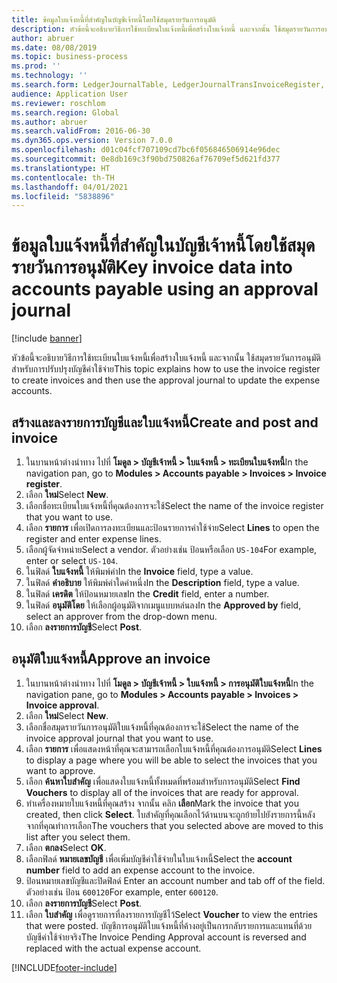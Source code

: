 ```yaml
---
title: ข้อมูลใบแจ้งหนี้ที่สำคัญในบัญชีเจ้าหนี้โดยใช้สมุดรายวันการอนุมัติ
description: หัวข้อนี้จะอธิบายวิธีการใช้ทะเบียนใบแจ้งหนี้เพื่อสร้างใบแจ้งหนี้ และจากนั้น ใช้สมุดรายวันการอนุมัติสำหรับการปรับปรุงบัญชีค่าใช้จ่าย
author: abruer
ms.date: 08/08/2019
ms.topic: business-process
ms.prod: ''
ms.technology: ''
ms.search.form: LedgerJournalTable, LedgerJournalTransInvoiceRegister, HcmWorkerLookUp, LedgerJournalTransApprove, LedgerJournalTransApproveFetchVouchers, LedgerTransVoucher
audience: Application User
ms.reviewer: roschlom
ms.search.region: Global
ms.author: abruer
ms.search.validFrom: 2016-06-30
ms.dyn365.ops.version: Version 7.0.0
ms.openlocfilehash: d01c04fcf707109cd7bc6f056846506914e96dec
ms.sourcegitcommit: 0e8db169c3f90bd750826af76709ef5d621fd377
ms.translationtype: HT
ms.contentlocale: th-TH
ms.lasthandoff: 04/01/2021
ms.locfileid: "5838896"
---
```

# <a name="key-invoice-data-into-accounts-payable-using-an-approval-journal"></a><span data-ttu-id="7beed-103">ข้อมูลใบแจ้งหนี้ที่สำคัญในบัญชีเจ้าหนี้โดยใช้สมุดรายวันการอนุมัติ</span><span class="sxs-lookup"><span data-stu-id="7beed-103">Key invoice data into accounts payable using an approval journal</span></span>

[!include [banner](../../includes/banner.md)]

<span data-ttu-id="7beed-104">หัวข้อนี้จะอธิบายวิธีการใช้ทะเบียนใบแจ้งหนี้เพื่อสร้างใบแจ้งหนี้ และจากนั้น ใช้สมุดรายวันการอนุมัติสำหรับการปรับปรุงบัญชีค่าใช้จ่าย</span><span class="sxs-lookup"><span data-stu-id="7beed-104">This topic explains how to use the invoice register to create invoices and then use the approval journal to update the expense accounts.</span></span>

## <a name="create-and-post-and-invoice"></a><span data-ttu-id="7beed-105">สร้างและลงรายการบัญชีและใบแจ้งหนี้</span><span class="sxs-lookup"><span data-stu-id="7beed-105">Create and post and invoice</span></span>
1. <span data-ttu-id="7beed-106">ในบานหน้าต่างนำทาง ไปที่ **โมดูล > บัญชีเจ้าหนี้ > ใบแจ้งหนี้ > ทะเบียนใบแจ้งหนี้**</span><span class="sxs-lookup"><span data-stu-id="7beed-106">In the navigation pan, go to **Modules > Accounts payable > Invoices > Invoice register**.</span></span>
2. <span data-ttu-id="7beed-107">เลือก **ใหม่**</span><span class="sxs-lookup"><span data-stu-id="7beed-107">Select **New**.</span></span>
3. <span data-ttu-id="7beed-108">เลือกชื่อทะเบียนใบแจ้งหนี้ที่คุณต้องการจะใช้</span><span class="sxs-lookup"><span data-stu-id="7beed-108">Select the name of the invoice register that you want to use.</span></span>
4. <span data-ttu-id="7beed-109">เลือก **รายการ** เพื่อเปิดการลงทะเบียนและป้อนรายการค่าใช้จ่าย</span><span class="sxs-lookup"><span data-stu-id="7beed-109">Select **Lines** to open the register and enter expense lines.</span></span>
5. <span data-ttu-id="7beed-110">เลือกผู้จัดจำหน่าย</span><span class="sxs-lookup"><span data-stu-id="7beed-110">Select a vendor.</span></span> <span data-ttu-id="7beed-111">ตัวอย่างเช่น ป้อนหรือเลือก `US-104`</span><span class="sxs-lookup"><span data-stu-id="7beed-111">For example, enter or select `US-104`.</span></span>
6. <span data-ttu-id="7beed-112">ในฟิลด์ **ใบแจ้งหนี้** ให้พิมพ์ค่า</span><span class="sxs-lookup"><span data-stu-id="7beed-112">In the **Invoice** field, type a value.</span></span>
7. <span data-ttu-id="7beed-113">ในฟิลด์ **คำอธิบาย** ให้พิมพ์ค่าใดค่าหนึ่ง</span><span class="sxs-lookup"><span data-stu-id="7beed-113">In the **Description** field, type a value.</span></span>
8. <span data-ttu-id="7beed-114">ในฟิลด์ **เครดิต** ให้ป้อนหมายเลข</span><span class="sxs-lookup"><span data-stu-id="7beed-114">In the **Credit** field, enter a number.</span></span>
9. <span data-ttu-id="7beed-115">ในฟิลด์ **อนุมัติโดย** ให้เลือกผู้อนุมัติจากเมนูแบบหล่นลง</span><span class="sxs-lookup"><span data-stu-id="7beed-115">In the **Approved by** field, select an approver from the drop-down menu.</span></span>
10. <span data-ttu-id="7beed-116">เลือก **ลงรายการบัญชี**</span><span class="sxs-lookup"><span data-stu-id="7beed-116">Select **Post**.</span></span>

## <a name="approve-an-invoice"></a><span data-ttu-id="7beed-117">อนุมัติใบแจ้งหนี้</span><span class="sxs-lookup"><span data-stu-id="7beed-117">Approve an invoice</span></span>
1. <span data-ttu-id="7beed-118">ในบานหน้าต่างนำทาง ไปที่ **โมดูล > บัญชีเจ้าหนี้ > ใบแจ้งหนี้ > การอนุมัติใบแจ้งหนี้**</span><span class="sxs-lookup"><span data-stu-id="7beed-118">In the navigation pane, go to **Modules > Accounts payable > Invoices > Invoice approval**.</span></span>
2. <span data-ttu-id="7beed-119">เลือก **ใหม่**</span><span class="sxs-lookup"><span data-stu-id="7beed-119">Select **New**.</span></span>
3. <span data-ttu-id="7beed-120">เลือกชื่อสมุดรายวันการอนุมัติใบแจ้งหนี้ที่คุณต้องการจะใช้</span><span class="sxs-lookup"><span data-stu-id="7beed-120">Select the name of the invoice approval journal that you want to use.</span></span>
4. <span data-ttu-id="7beed-121">เลือก **รายการ** เพื่อแสดงหน้าที่คุณจะสามารถเลือกใบแจ้งหนี้ที่คุณต้องการอนุมัติ</span><span class="sxs-lookup"><span data-stu-id="7beed-121">Select **Lines** to display a page where you will be able to select the invoices that you want to approve.</span></span>
5. <span data-ttu-id="7beed-122">เลือก **ค้นหาใบสำคัญ** เพื่อแสดงใบแจ้งหนี้ทั้งหมดที่พร้อมสำหรับการอนุมัติ</span><span class="sxs-lookup"><span data-stu-id="7beed-122">Select **Find Vouchers** to display all of the invoices that are ready for approval.</span></span>
6. <span data-ttu-id="7beed-123">ทำเครื่องหมายใบแจ้งหนี้ที่คุณสร้าง จากนั้น คลิก **เลือก**</span><span class="sxs-lookup"><span data-stu-id="7beed-123">Mark the invoice that you created, then click **Select**.</span></span> <span data-ttu-id="7beed-124">ใบสำคัญที่คุณเลือกไว้ด้านบนจะถูกย้ายไปยังรายการนี้หลังจากที่คุณทำการเลือก</span><span class="sxs-lookup"><span data-stu-id="7beed-124">The vouchers that you selected above are moved to this list after you select them.</span></span>  
7. <span data-ttu-id="7beed-125">เลือก **ตกลง**</span><span class="sxs-lookup"><span data-stu-id="7beed-125">Select **OK**.</span></span>
8. <span data-ttu-id="7beed-126">เลือกฟิลด์ **หมายเลขบัญชี** เพื่อเพิ่มบัญชีค่าใช้จ่ายในใบแจ้งหนี้</span><span class="sxs-lookup"><span data-stu-id="7beed-126">Select the **account number** field to add an expense account to the invoice.</span></span>
9. <span data-ttu-id="7beed-127">ป้อนหมายเลขบัญชีและปิดฟิลด์ </span><span class="sxs-lookup"><span data-stu-id="7beed-127">Enter an account number and tab off of the field.</span></span> <span data-ttu-id="7beed-128">ตัวอย่างเช่น ป้อน `600120`</span><span class="sxs-lookup"><span data-stu-id="7beed-128">For example, enter `600120`.</span></span>
10. <span data-ttu-id="7beed-129">เลือก **ลงรายการบัญชี**</span><span class="sxs-lookup"><span data-stu-id="7beed-129">Select **Post**.</span></span>
11. <span data-ttu-id="7beed-130">เลือก **ใบสำคัญ** เพื่อดูรายการที่ลงรายการบัญชีไว้</span><span class="sxs-lookup"><span data-stu-id="7beed-130">Select **Voucher** to view the entries that were posted.</span></span> <span data-ttu-id="7beed-131">บัญชีการอนุมัติใบแจ้งหนี้ที่ค้างอยู่เป็นการกลับรายการและแทนที่ด้วยบัญชีค่าใช้จ่ายจริง</span><span class="sxs-lookup"><span data-stu-id="7beed-131">The Invoice Pending Approval account is reversed and replaced with the actual expense account.</span></span>  



[!INCLUDE[footer-include](../../../includes/footer-banner.md)]